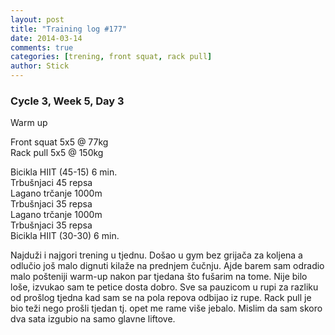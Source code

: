 ```yaml
---
layout: post
title: "Training log #177"
date: 2014-03-14
comments: true
categories: [trening, front squat, rack pull]
author: Stick
---
```


### Cycle 3, Week 5, Day 3  

Warm up

Front squat 5x5 @ 77kg   
Rack pull 5x5 @ 150kg   

Bicikla HIIT (45-15) 6 min.    
Trbušnjaci 45 repsa    
Lagano trčanje 1000m   
Trbušnjaci 35 repsa  
Lagano trčanje 1000m  
Trbušnjaci 35 repsa  
Bicikla HIIT (30-30) 6 min.  

Najduži i najgori trening u tjednu. Došao u gym bez grijača za koljena a odlučio još malo dignuti kilaže na prednjem čučnju. Ajde barem sam odradio malo pošteniji warm-up nakon par tjedana što fušarim na tome. Nije bilo loše, izvukao sam te petice dosta dobro. Sve sa pauzicom u rupi za razliku od prošlog tjedna kad sam se na pola repova odbijao iz rupe. Rack pull je bio teži nego prošli tjedan tj. opet me rame više jebalo. Mislim da sam skoro dva sata izgubio na samo glavne liftove.